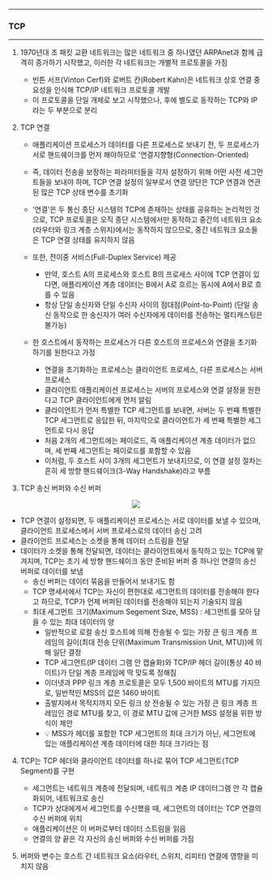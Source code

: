 -----
### TCP
-----
1. 1970년대 초 패킷 교환 네트워크는 많은 네트워크 중 하나였던 ARPAnet과 함께 급격히 증가하기 시작했고, 이러한 각 네트워크는 개별적 프로토콜을 가짐
   - 빈튼 서프(Vinton Cerf)와 로버트 칸(Robert Kahn)은 네트워크 상호 연결 중요성을 인식해 TCP/IP 네트워크 프로토콜 개발
   - 이 프로토콜을 단일 개체로 보고 시작했으나, 후에 별도로 동작하는 TCP와 IP라는 두 부분으로 분리

2. TCP 연결
   - 애플리케이션 프로세스가 데이터를 다른 프로세스로 보내기 전, 두 프로세스가 서로 핸드쉐이크를 먼저 해야하므로 '연결지향형(Connection-Oriented)
   - 즉, 데이터 전송을 보장하는 파라미터들을 각자 설정하기 위해 어떤 사전 세그먼트들을 보내야 하며, TCP 연결 설정의 일부로서 연결 양단은 TCP 연결과 연관된 많은 TCP 상태 변수를 초기화
   - '연결'은 두 통신 종단 시스템의 TCP에 존재하는 상태를 공유하는 논리적인 것으로, TCP 프로토콜은 오직 종단 시스템에서만 동작하고 중간의 네트워크 요소(라우터와 링크 계층 스위치)에서는 동작하지 않으므로, 중간 네트워크 요소들은 TCP 연결 상태를 유지하지 않음
   - 또한, 전이중 서비스(Full-Duplex Service) 제공
     + 만약, 호스트 A의 프로세스와 호스트 B의 프로세스 사이에 TCP 연결이 있다면, 애플리케이션 계층 데이터는 B에서 A로 흐르는 동시에 A에서 B로 흐를 수 있음
     + 항상 단일 송신자와 단일 수신자 사이의 점대점(Point-to-Point) (단일 송신 동작으로 한 송신자가 여러 수신자에게 데이터를 전송하는 멀티캐스팅은 불가능)

   - 한 호스트에서 동작하는 프로세스가 다른 호스트의 프로세스와 연결을 초기화하기를 원한다고 가정
     + 연결을 초기화하는 프로세스는 클라이언트 프로세스, 다른 프로세스는 서버 프로세스
     + 클라이언트 애플리케이션 프로세스는 서버의 프로세스와 연결 설정을 원한다고 TCP 클라이언트에게 먼저 알림
     + 클라이언트가 먼저 특별한 TCP 세그먼트를 보내면, 서버는 두 번쨰 특별한 TCP 세그먼트로 응답한 뒤, 마지막으로 클라이언트가 세 번째 특별한 세그먼트로 다시 응답
     + 처음 2개의 세그먼트에는 페이로드, 즉 애플리케이션 계층 데이터가 없으며, 세 번째 세그먼트는 페이로드를 포함할 수 있음
     + 이처럼, 두 호스트 사이 3개의 세그먼트가 보내지므로, 이 연결 설정 절차는 흔히 세 방향 핸드쉐이크(3-Way Handshake)라고 부름

3. TCP 송신 버퍼와 수신 버퍼
<div align="center">
<img src="https://github.com/user-attachments/assets/e71b4de2-5a6f-4b1f-88eb-8f1bc3a659c6">
</div>

   - TCP 연결이 설정되면, 두 애플리케이션 프로세스는 서로 데이터를 보낼 수 있으며, 클라이언트 프로세스에서 서버 프로세스로의 데이터 송신 고려
   - 클라이언트 프로세스는 소켓을 통해 데이터 스트림을 전달
   - 데이터가 소켓을 통해 전달되면, 데이터는 클라이언트에서 동작하고 있는 TCP에 맡겨지며, TCP는 초기 세 방향 핸드쉐이크 동안 준비된 버퍼 중 하나인 연결의 송신 버퍼로 데이터를 보냄
     + 송신 버퍼는 데이터 묶음을 만들어서 보내기도 함
     + TCP 명세서에서 TCP는 자신이 편한대로 세그먼트의 데이터를 전송해야 한다고 하므로, TCP가 언제 버퍼된 데이터를 전송해야 되는지 기술되지 않음
     + 최대 세그먼트 크기(Maximum Segement Size, MSS) : 세그먼트를 모아 담을 수 있는 최대 데이터의 양
       * 일반적으로 로컬 송신 호스트에 의해 전송될 수 있는 가장 큰 링크 계층 프레임의 길이(최대 전송 단위(Maximum Transmission Unit, MTU))에 의해 일단 결정
       * TCP 세그먼트(IP 데이터 그램 안 캡슐화)와 TCP/IP 헤더 길이(통상 40 바이트)가 단일 계층 프레임에 딱 맞도록 정해짐
       * 이더넷과 PPP 링크 계층 프로토콜은 모두 1,500 바이트의 MTU를 가지므로, 일반적인 MSS의 값은 1460 바이트
       * 출발지에서 목적지까지 모든 링크 상 전송될 수 있는 가장 큰 링크 계층 프레임인 경로 MTU를 찾고, 이 경로 MTU 값에 근거한 MSS 설정을 위한 방식이 제안
       * 💡 MSS가 헤더를 포함한 TCP 세그먼트의 최대 크기가 아닌, 세그먼트에 있는 애플리케이션 계층 데이터에 대한 최대 크기라는 점

4. TCP는 TCP 헤더와 클라이언트 데이터를 하나로 묶어 TCP 세그먼트(TCP Segment)를 구현
   - 세그먼트는 네트워크 계층에 전달되며, 네트워크 계층 IP 데이터그램 안 각 캡슐화되어, 네트워크로 송신
   - TCP가 상대에게서 세그먼트를 수신했을 때, 세그먼트의 데이터는 TCP 연결의 수신 버퍼에 위치
   - 애플리케이션은 이 버퍼로부터 데이터 스트림을 읽음
   - 연결의 양 끝은 각 자신의 송신 버퍼와 수신 버퍼를 가짐

5. 버퍼와 변수는 호스트 간 네트워크 요소(라우터, 스위치, 리피터) 연결에 영향을 미치지 않음
